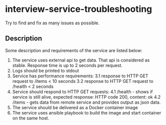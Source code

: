 # interview-service-troubleshooting
Try to find and fix as many issues as possible.

## Description

Some description and requirements of the service are listed below:

1. The service uses external api to get data. That api is considered as stable. Response time is up to 2 seconds per request.
2. Logs should be printed to stdout
3. Service has performance requirements:
  3.1 response to HTTP GET request to /items < 10 seconds
  3.2 response to HTTP GET request to /health < 2 seconds
4. Service should respond to HTTP GET requests:
  4.1 /health - shows if service is still alive, expected response: HTTP code 200, content: ok
  4.2 /items - gets data from remote service and provides output as json data.
5. The service should be delivered as a Docker container image
6. The service uses ansible playbook to build the image and start container on the same host.
